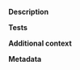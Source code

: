 <!--
Contributions welcome! See https://github.com/ethereum-optimism/.github/blob/master/CONTRIBUTING.md
-->

**Description**

<!--
A clear and concise description of the features you're adding in this pull request.
-->

**Tests**

<!--
Please describe any tests you've added. If you've added no tests, or left important behavior untested, please explain why not.
-->

**Additional context**

<!--
Add any other context about the problem you're solving.
-->

**Metadata**

<!-- 
Include a link to any github issues that this may close in the following form:
- Fixes #[Link to Issue]
-->
